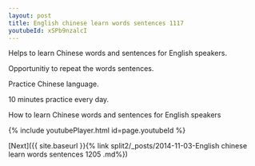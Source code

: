 ```yaml
---
layout: post
title: English chinese learn words sentences 1117 
youtubeId: xSPb9nzalcI
---
```

 
 
Helps to learn Chinese words and sentences for English speakers.

Opportunitiy to repeat the words sentences. 

Practice Chinese language. 
 
10 minutes practice every day. 
 
How to learn Chinese words and sentences for English speakers 
 
{% include youtubePlayer.html id=page.youtubeId %}
 
 
[Next]({{ site.baseurl }}{% link  split2/_posts/2014-11-03-English chinese learn words sentences 1205 .md%})
 
